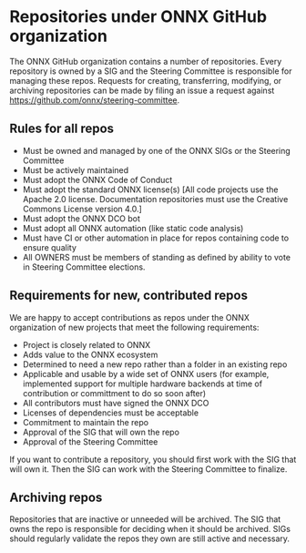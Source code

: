 <!--- SPDX-License-Identifier: Apache-2.0 -->

# Repositories under ONNX GitHub organization

The ONNX GitHub organization contains a number of repositories. Every repository is owned by a SIG and the Steering Committee is responsible for managing these repos. Requests for creating, transferring, modifying, or archiving repositories can be made by filing an issue a request against https://github.com/onnx/steering-committee.

## Rules for all repos

* Must be owned and managed by one of the ONNX SIGs or the Steering Committee
* Must be actively maintained
* Must adopt the ONNX Code of Conduct
* Must adopt the standard ONNX license(s) [All code projects use the Apache 2.0 license. Documentation repositories must use the Creative Commons License version 4.0.]
* Must adopt the ONNX DCO bot
* Must adopt all ONNX automation (like static code analysis)
* Must have CI or other automation in place for repos containing code to ensure quality
* All OWNERS must be members of standing as defined by ability to vote in Steering Committee elections.

## Requirements for new, contributed repos

We are happy to accept contributions as repos under the ONNX organization of new projects that meet the following requirements:

* Project is closely related to ONNX
* Adds value to the ONNX ecosystem
* Determined to need a new repo rather than a folder in an existing repo
* Applicable and usable by a wide set of ONNX users (for example, implemented support for multiple hardware backends at time of contribution or committment to do so soon after)
* All contributors must have signed the ONNX DCO
* Licenses of dependencies must be acceptable
* Commitment to maintain the repo
* Approval of the SIG that will own the repo
* Approval of the Steering Committee

If you want to contribute a repository, you should first work with the SIG that will own it. Then the SIG can work with the Steering Committee to finalize.

## Archiving repos

Repositories that are inactive or unneeded will be archived. The SIG that owns the repo is responsible for deciding when it should be archived. SIGs should regularly validate the repos they own are still active and necessary.
